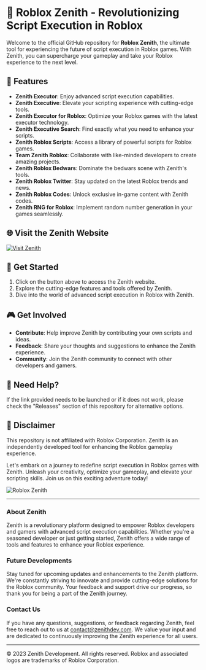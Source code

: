 # 🚀 Roblox Zenith - Revolutionizing Script Execution in Roblox

Welcome to the official GitHub repository for **Roblox Zenith**, the ultimate tool for experiencing the future of script execution in Roblox games. With Zenith, you can supercharge your gameplay and take your Roblox experience to the next level.

## 🌟 Features
- **Zenith Executor**: Enjoy advanced script execution capabilities.
- **Zenith Executive**: Elevate your scripting experience with cutting-edge tools.
- **Zenith Executor for Roblox**: Optimize your Roblox games with the latest executor technology.
- **Zenith Executive Search**: Find exactly what you need to enhance your scripts.
- **Zenith Roblox Scripts**: Access a library of powerful scripts for Roblox games.
- **Team Zenith Roblox**: Collaborate with like-minded developers to create amazing projects.
- **Zenith Roblox Bedwars**: Dominate the bedwars scene with Zenith's tools.
- **Zenith Roblox Twitter**: Stay updated on the latest Roblox trends and news.
- **Zenith Roblox Codes**: Unlock exclusive in-game content with Zenith codes.
- **Zenith RNG for Roblox**: Implement random number generation in your games seamlessly.

## 🌐 Visit the Zenith Website
[![Visit Zenith](https://img.shields.io/badge/Visit-Zenith-9cf)](https://getzenith.org)

## 📁 Get Started
1. Click on the button above to access the Zenith website.
2. Explore the cutting-edge features and tools offered by Zenith.
3. Dive into the world of advanced script execution in Roblox with Zenith.

## 🎮 Get Involved
- **Contribute**: Help improve Zenith by contributing your own scripts and ideas.
- **Feedback**: Share your thoughts and suggestions to enhance the Zenith experience.
- **Community**: Join the Zenith community to connect with other developers and gamers.

## 🚧 Need Help?
If the link provided needs to be launched or if it does not work, please check the "Releases" section of this repository for alternative options.

## 🚨 Disclaimer
This repository is not affiliated with Roblox Corporation. Zenith is an independently developed tool for enhancing the Roblox gameplay experience.

Let's embark on a journey to redefine script execution in Roblox games with Zenith. Unleash your creativity, optimize your gameplay, and elevate your scripting skills. Join us on this exciting adventure today!

![Roblox Zenith](https://via.placeholder.com/800x400)

---

### About Zenith
Zenith is a revolutionary platform designed to empower Roblox developers and gamers with advanced script execution capabilities. Whether you're a seasoned developer or just getting started, Zenith offers a wide range of tools and features to enhance your Roblox experience.

### Future Developments
Stay tuned for upcoming updates and enhancements to the Zenith platform. We're constantly striving to innovate and provide cutting-edge solutions for the Roblox community. Your feedback and support drive our progress, so thank you for being a part of the Zenith journey.

### Contact Us
If you have any questions, suggestions, or feedback regarding Zenith, feel free to reach out to us at [contact@zenithdev.com](mailto:contact@zenithdev.com). We value your input and are dedicated to continuously improving the Zenith experience for all users.

---

© 2023 Zenith Development. All rights reserved. Roblox and associated logos are trademarks of Roblox Corporation.